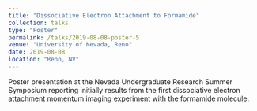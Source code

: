 ```yaml
---
title: "Dissociative Electron Attachment to Formamide"
collection: talks
type: "Poster"
permalink: /talks/2019-08-08-poster-5
venue: "University of Nevada, Reno"
date: 2019-08-08
location: "Reno, NV"
---
```


Poster presentation at the Nevada Undergraduate Research Summer Symposium reporting initially results from the first dissociative electron attachment momentum imaging experiment with the formamide molecule.